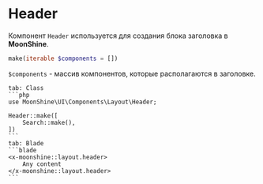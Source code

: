 # Header

Компонент `Header` используется для создания блока заголовка в **MoonShine**.

```php
make(iterable $components = [])
```
`$components` - массив компонентов, которые располагаются в заголовке.

~~~tabs
tab: Class
```php
use MoonShine\UI\Components\Layout\Header;

Header::make([
    Search::make(),
])
```
tab: Blade
```blade
<x-moonshine::layout.header>
    Any content
</x-moonshine::layout.header>
```
~~~
